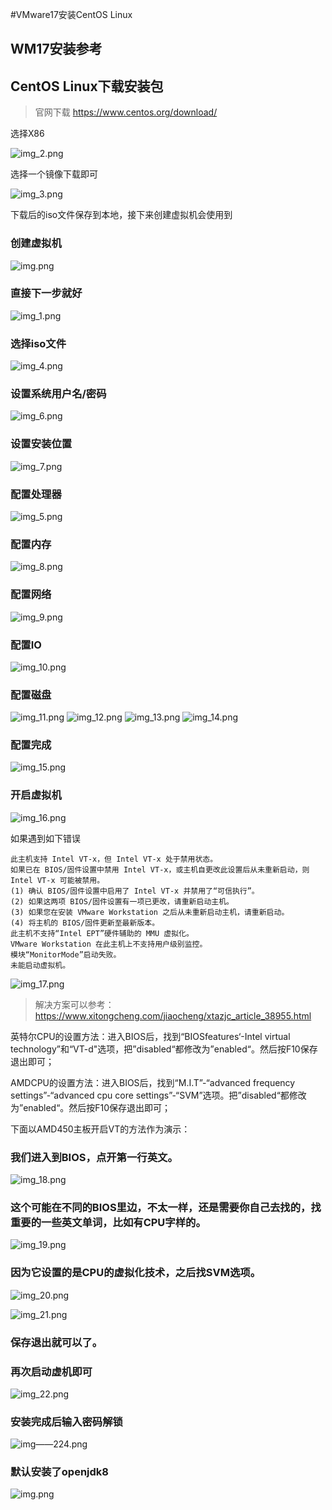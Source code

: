 #VMware17安装CentOS Linux

## WM17安装参考

## CentOS Linux下载安装包
> 官网下载
https://www.centos.org/download/

选择X86

![img_2.png](images_vm/img_201.png) 

选择一个镜像下载即可

![img_3.png](images_vm/img_202.png)

下载后的iso文件保存到本地，接下来创建虚拟机会使用到



### 创建虚拟机
![img.png](images_vm/img_203.png)



### 直接下一步就好
![img_1.png](images_vm/img_204.png)

### 选择iso文件
![img_4.png](images_vm/img_205.png)

### 设置系统用户名/密码

![img_6.png](images_vm/img_206.png)

### 设置安装位置
![img_7.png](images_vm/img_207.png)

### 配置处理器
![img_5.png](images_vm/img_208.png)

### 配置内存
![img_8.png](images_vm/img_209.png)

### 配置网络
![img_9.png](images_vm/img_210.png)

### 配置IO
![img_10.png](images_vm/img_211.png)

### 配置磁盘
![img_11.png](images_vm/img_212.png)
![img_12.png](images_vm/img_213.png)
![img_13.png](images_vm/img_214.png)
![img_14.png](images_vm/img_215.png)

### 配置完成
![img_15.png](images_vm/img_216.png)

### 开启虚拟机

![img_16.png](images_vm/img_217.png)


如果遇到如下错误
```aidl
此主机支持 Intel VT-x，但 Intel VT-x 处于禁用状态。
如果已在 BIOS/固件设置中禁用 Intel VT-x，或主机自更改此设置后从未重新启动，则 Intel VT-x 可能被禁用。
(1) 确认 BIOS/固件设置中启用了 Intel VT-x 并禁用了“可信执行”。
(2) 如果这两项 BIOS/固件设置有一项已更改，请重新启动主机。
(3) 如果您在安装 VMware Workstation 之后从未重新启动主机，请重新启动。
(4) 将主机的 BIOS/固件更新至最新版本。
此主机不支持“Intel EPT”硬件辅助的 MMU 虚拟化。
VMware Workstation 在此主机上不支持用户级别监控。
模块“MonitorMode”启动失败。
未能启动虚拟机。
```
![img_17.png](images_vm/img_218.png)

> 解决方案可以参考：https://www.xitongcheng.com/jiaocheng/xtazjc_article_38955.html

英特尔CPU的设置方法：进入BIOS后，找到“BIOSfeatures‘-Intel virtual technology”和“VT-d"选项，把”disabled“都修改为”enabled“。然后按F10保存退出即可；

AMDCPU的设置方法：进入BIOS后，找到“M.I.T”-“advanced frequency settings”-“advanced cpu core settings”-“SVM”选项。把”disabled“都修改为”enabled“。然后按F10保存退出即可；

下面以AMD450主板开启VT的方法作为演示：

### 我们进入到BIOS，点开第一行英文。
![img_18.png](images_vm/img_219.png)

### 这个可能在不同的BIOS里边，不太一样，还是需要你自己去找的，找重要的一些英文单词，比如有CPU字样的。
![img_19.png](images_vm/img_220.png)

### 因为它设置的是CPU的虚拟化技术，之后找SVM选项。
![img_20.png](images_vm/img_221.png)

![img_21.png](images_vm/img_222.png)
### 保存退出就可以了。


### 再次启动虚机即可
![img_22.png](images_vm/img_223.png)

### 安装完成后输入密码解锁
![img——224.png](img_224.png)

### 默认安装了openjdk8
![img.png](img_225.png)
